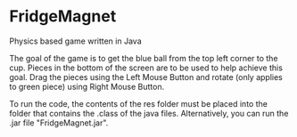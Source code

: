 FridgeMagnet
============

Physics based game written in Java

The goal of the game is to get the blue ball from the top left corner to the cup.  Pieces in the bottom of the screen are to be used to help achieve this goal.  Drag the pieces using the Left Mouse Button and rotate (only applies to green piece) using Right Mouse Button.

To run the code, the contents of the res folder must be placed into the folder that contains the .class of the java files.  Alternatively, you can run the .jar file "FridgeMagnet.jar".

